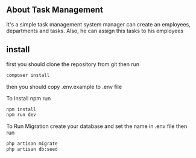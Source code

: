 
## About Task Management

It's a simple task management system manager can create an employees,
departments and tasks.
Also, he can assign this tasks to his employees

## install

first you should clone the repository from git then run

```bash
composer install
```

then you should copy .env.example to .env file

To Install npm run
```bash
npm install
npm run dev
```

To Run Migration
create your database and set the name in .env file
then run
```bash
php artisan migrate
php artisan db:seed
```
